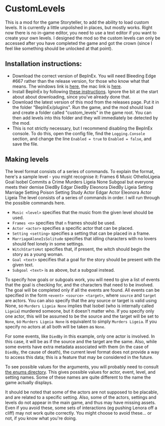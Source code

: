 # CustomLevels
This is a mod for the game Storyteller, to add the ability to load custom levels. It is currently a little unpolished in places, but mostly works. Right now there is no in-game editor, you need to use a text editor if you want to create your own levels. I designed the mod so the custom levels can only be accessed after you have completed the game and got the crown (since I feel like something should be unlocked at that point).

## Installation instructions:
* Download the correct version of BepInEx. You will need Bleeding Edge #667 rather than the release version, for those who know what that means. The windows link is [here](https://builds.bepinex.dev/projects/bepinex_be/667/BepInEx-Unity.IL2CPP-win-x64-6.0.0-be.667%2B6b500b3.zip), the mac link is [here](https://builds.bepinex.dev/projects/bepinex_be/667/BepInEx-Unity.IL2CPP-macos-x64-6.0.0-be.667%2B6b500b3.zip).
* Install BepInEx by following [these instructions](https://docs.bepinex.dev/articles/user_guide/installation/index.html). Ignore the bit at the start about about downloading, since you've already done that.
* Download the latest version of this mod from the releases page. Put it in the folder "BepInEx/plugins". Run the game, and the mod should load and create a folder called "custom_levels" in the game root. You can then add levels into this folder and they will immediately be detected by the mod.
* This is not strictly necessary, but I recommend disabling the BepInEx console. To do this, open the config file, find the `Logging.Console` section, and change the line `Enabled = true` to `Enabled = false`, and save the file.

## Making levels
The level format consists of a series of commands. To explain the format, here's a sample level - you might recognise it:
    Frames 6
    Music OthelloLigeia
    Goal Isobel Commits a Crime
        Murders Ligeia None
    Subgoal but everyone meets their demise
        DiedBy Edgar
        DiedBy Eleonora
        DiedBy Ligeia
    Setting Marriage
    Setting Poison
    Setting Study
    Actor Edgar
    Actor Eleonora
    Actor Ligeia
The level consists of a series of commands in order. I will run through the possible commands here.

* `Music <level>` specifies that the music from the given level should be used.
* `Frames <n>` specifies that `n` frames should be used.
* `Actor <actor>` specifies a specific actor that can be placed.
* `Setting <setting>` specifies a setting that can be placed in a frame.
* `MarriageAloneIsSolitude` specifies that idling characters with no lovers should feel lonely in some settings.
* `WitchStartsHot` specifies that, if present, the witch should begin the story as a young woman.
* `Goal <text>` specifies that a goal for the story should be present with the given text.
* `Subgoal <text>` is as above, but a subgoal instead.

To specify how goals or subgoals work, you will need to give a list of events that the goal is checking for, and the characters that need to be involved. The goal will be completed only if all the events are found. All events can be specified in the form `<event> <source> <target>`, where `source` and `target` are actors. You can also specify that the any source or target is valid using None, so `Murders Ligeia None` implies that Isobel (who is internally called `Ligeia`) murdered someone, but it doesn't matter who. If you specify only one actor, this will be assumed to be the source and the target will be set to `None`, so `Murders Ligeia None` is equivalent to simply `Murders Ligeia`. If you specify no actors at all both will be taken as `None`.

For some events, like `DiedBy` in this example, only one actor is involved. In this case, it will be as if the source and the target are the same. Also, while some events have extra metadata associated with them (in the case of `DiedBy`, the cause of death), the current level format does not provide a way to access this data; this is a feature that may be considered in the future.

To see possible values for the arguments, you will probably need to consult [the enums directory](./enums). This gives possible values for actor, event, level, and setting names. Some of these names are quite different to the name the game actually displays.

It should be noted that some of the actors are not supposed to be placable, and are related to a specific setting. Also, some of the actors, settings and levels do not appear in the main game, and thus may have missing assets. Even if you avoid these, some sets of interactions (eg pushing Lenora off a cliff) may not work quite correctly. You might choose to avoid these... or not, if you know what you're doing.